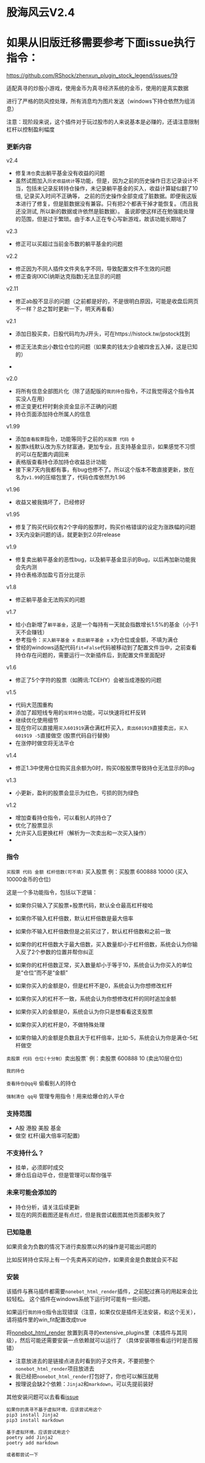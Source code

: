 # 股海风云V2.4

# 如果从旧版迁移需要参考下面issue执行指令：
https://github.com/RShock/zhenxun_plugin_stock_legend/issues/19

适配真寻的炒股小游戏，使用金币为真寻经济系统的金币，使用的是真实数据

进行了严格的防风控处理，所有消息均为图片发送（windows下持仓依然为组消息）

注意：现阶段来说，这个插件对于玩过股市的人来说基本是必赚的，还请注意限制杠杆以控制盈利幅度

### 更新内容
v2.4
* 修复`清仓`卖出躺平基金没有收益的问题
* 虽然试图加入`历史收益统计`等功能，但是，因为之前的历史操作日志记录设计不当，包括未记录反转持仓操作，未记录躺平基金的买入，收益计算疑似翻了10倍,
记录买入时间不正确等， 之前的历史操作全部变成了脏数据。即便我这版本进行了修复，但是脏数据没有兼容。只有把2个都表干掉才能恢复。（而且我还没测试,
所以新的数据或许依然是脏数据）。 虽说即使这样还在勉强能处理的范围，但是过于繁琐。由于本人正在专心写新游戏，故该功能长期咕了

v2.3
* 修正可以买超过当前金币数的躺平基金的问题

v2.2
* 修正因为不同人插件文件夹名字不同，导致配置文件不生效的问题
* 修正查询IXIC(纳斯达克指数)无法显示的问题

v2.11
* 修正ab股不显示的问题（之前都是好的，不是很明白原因，可能是收盘后网页不一样？总之暂时更新一下，明天再看看）

v2.1
* 添加日股买卖，日股代码均为J开头，可在https://histock.tw/jpstock找到
* 修正无法卖出小数位仓位的问题（如果卖的钱太少会被四舍五入掉，这是已知的）

* 
v2.0
* 将所有信息全部图片化（除了适配版的`我的持仓`指令，不过我觉得这个指令其实没人在用）
* 修正变更杠杆时剩余资金显示不正确的问题
* 持仓页面添加持仓所属人的信息

v1.99
* 添加`查看股票`指令，功能等同于之前的`买股票 代码 0`
* 股票k线默认改为东方财富通，更加专业，且支持基金显示，如果感觉不习惯的可以在配置内调回来
* 表格版查看持仓添加持仓收益总计功能
* 接下来7天内我都有事，有bug也修不了。所以这个版本不敢直接更新，放在名为`v1.99`的压缩包里了，代码仓库依然为1.96

v1.96
* 收益又被我搞坏了，已经修好

v1.95
* 修复了购买代码仅有2个字母的股票时，购买价格错误的设定为涨跌幅的问题
* 3天内没新问题的话，就更新到2.0并release

v1.9 
* 修复卖出躺平基金的恶性bug，以及躺平基金显示的Bug，以后再加新功能我会先内测
* 持仓表格添加盈亏百分比提示

v1.8
* 修正躺平基金无法购买的问题

v1.7
* 给小白新增了`躺平基金`，这是一个每持有一天就会指数增长1.5%的基金（小于1天不会赚钱）
* 参考指令：`买入躺平基金 x` `卖出躺平基金 x` x为仓位或金额，不填为满仓
* 曾经的windows适配代码`fit=False`代码被移动到了配置文件当中，之前查看持仓存在问题的，需要运行一次新插件后，到配置文件里面配好

v1.6
* 修正了5个字符的股票（如腾讯:TCEHY）会被当成港股的问题

v1.5
* 代码大范围重构
* 添加了超短线专用的`反转持仓`功能，可以快速将杠杆反转
* 继续优化使用细节
* 现在你可以直接用`买入601919`满仓满杠杆买入，`卖出601919`直接卖出，`买入601919 -5`直接做空
  (股票代码自行替换)
* 在涨停时做空将无法平仓

v1.4
* 修正1.3中使用仓位购买且余额为0时，购买0股股票导致持仓无法显示的Bug

v1.3
* 小更新，盈利的股票会显示为红色，亏损的则为绿色

v1.2 
* 增加查看持仓指令，可以看别人的持仓了
* 优化了股票显示
* 允许买入后更换杠杆（解析为一次卖出和一次买入操作）
* 
### 指令
`买股票 代码 金额 杠杆倍数(可不填)` 买入股票 例：买股票 600888 10000  (买入10000金币的仓位)

这是一个多功能指令，包括以下逻辑：

* 如果你只输入了买股票+股票代码，默认全仓最高杠杆梭哈

* 如果你不输入杠杆倍数，默认杠杆倍数是最大倍率

* 如果你不输入杠杆倍数但是之前买过了，默认杠杆倍数和之前一致

* 如果你的杠杆倍数大于最大倍数，买入数量却小于杠杆倍数，系统会认为你输入反了2个参数的位置并帮你纠正

* 如果你的杠杆倍数正常，买入数量却小于等于10，系统会认为你买入的单位是“仓位”而不是“金额”

* 如果你买入的金额是0，但是杠杆不是0，系统会认为你想修改杠杆

* 如果你买入的杠杆不一致，系统会认为你想修改杠杆的同时追加金额

* 如果你买入的金额是0，系统会认为你只是想看看这支股票

* 如果你买入的杠杆是0，不做特殊处理

* 如果你输入的金额是负数且大于杠杆倍率，比如-5，系统会认为你是满仓-5杠杆做空


`卖股票 代码 仓位(十分制）`卖出股票` 例：卖股票 600888 10 (卖出10层仓位)

`我的持仓`

`查看持仓@qq号` 偷看别人的持仓

`强制清仓 qq号` 管理专用指令！用来给爆仓的人平仓

### 支持范围
* A股 港股 美股 基金
* 做空 杠杆(最大倍率可配置)

### 不支持什么？
* 挂单，必须即时成交
* 爆仓后自动平仓，但是管理可以帮你强平

### 未来可能会添加的
* 持仓分析，请关注后续更新
* 现在的网页截图还是有点烂，但是我尝试截图其他页面都失败了

### 已知隐患
如果资金为负数的情况下进行卖股票以外的操作是可能出问题的

比如反转持仓实际上有一个先卖再买的动作，如果资金是负数就会买不起

### 安装
该插件与赛马插件都需要`nonebot_html_render`插件，之前配过赛马的用起来会比较轻松。
这个插件在windows系统下运行时可能有一些问题。

如果运行`我的持仓`指令出现错误（注意，如果仅仅是插件无法安装，和这个无关），请将插件里的win_fit配置改成true

将[nonebot_html_render](https://github.com/kexue-z/nonebot-plugin-htmlrender/tree/master/nonebot_plugin_htmlrender)
放置到真寻的extensive_plugins里（本插件与其同级），然后可能还需要安装一点依赖就可以运行了
（具体安装哪些看运行时是否报错）

* 注意放进去的是链接点进去时看到的子文件夹，不要把整个`nonebot_html_render`项目放进去
* 我已经把`nonebot_html_render`打包好了，你也可以解压就用
* 按理说会缺2个依赖：`Jinja2`和`markdown`，可以先提前装好

其他安装问题可以去看看[issue](https://github.com/RShock/zhenxun_plugin_stock_legend/issues?q=)

``` 
如果你的真寻不基于虚拟环境，应该尝试用这个
pip3 install Jinja2
pip3 install markdown

基于虚拟环境，应该尝试用这个
poetry add Jinja2
poetry add markdown

或者都尝试一下
```


